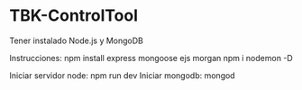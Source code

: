 # TBK-ControlTool

Tener instalado Node.js y MongoDB

Instrucciones:
npm install express mongoose ejs morgan
npm i nodemon -D

Iniciar servidor node: npm run dev
Iniciar mongodb: mongod
